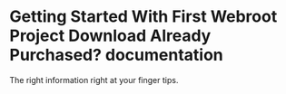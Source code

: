 # Getting Started With First Webroot Project Download Already Purchased? documentation

The right information right at your finger tips.









